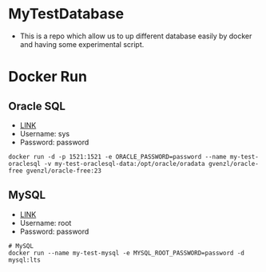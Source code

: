 # MyTestDatabase

- This is a repo which allow us to up different database easily by docker and having some experimental script.

# Docker Run

## Oracle SQL

- [LINK](https://hub.docker.com/r/gvenzl/oracle-free)
- Username: sys
- Password: password

```
docker run -d -p 1521:1521 -e ORACLE_PASSWORD=password --name my-test-oraclesql -v my-test-oraclesql-data:/opt/oracle/oradata gvenzl/oracle-free gvenzl/oracle-free:23
```

## MySQL

- [LINK](https://hub.docker.com/_/mysql)
- Username: root
- Password: password

```
# MySQL
docker run --name my-test-mysql -e MYSQL_ROOT_PASSWORD=password -d mysql:lts
```
